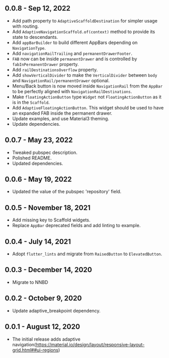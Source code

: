 ## 0.0.8 - Sep 12, 2022

- Add path property to `AdaptiveScaffoldDestination` for simpler usage with routing.
- Add `AdaptiveNavigationScaffold.of(context)` method to provide its state to descendants.
- Add `appBarBuilder` to build different AppBars depending on `NavigationType`.
- Add `navigationRailTrailing` and `permanentDrawerFooter`.
- `FAB` now can be inside `permanentDrawer` and is controlled by `fabInPermanentDrawer` property.
- Add `railDestinationsOverflow` property.
- Add `showVerticalDivider` to make the `VerticalDivider` between `body` and `NavigationRail/permanentDrawer` optional. 
- Menu/Back button is now moved inside `NavigationRail` from the `AppBar` to be perfectly aligned with `NavigationRailDestinations`.
- Make `floatingActionButton` type `Widget` not `FloatingActionButton` as it is in the `Scaffold`.
- Add `AdaptiveFloatingActionButton`. This widget should be used to have an expanded FAB inside the permanent drawer.
- Update examples, and use Material3 theming.
- Update dependencies.

## 0.0.7 - May 23, 2022

- Tweaked pubspec description.
- Polished README.
- Updated dependencies.

## 0.0.6 - May 19, 2022

- Updated the value of the pubspec 'repository' field.

## 0.0.5 - November 18, 2021

- Add missing key to Scaffold widgets.
- Replace `AppBar` deprecated fields and add linting to example.

## 0.0.4 - July 14, 2021

- Adopt `flutter_lints` and migrate from `RaisedButton` to `ElevatedButton`.

## 0.0.3 - December 14, 2020

- Migrate to NNBD

## 0.0.2 - October 9, 2020

- Update adaptive_breakpoint dependency.

## 0.0.1 - August 12, 2020

- The initial release adds adaptive navigation(https://material.io/design/layout/responsive-layout-grid.html##ui-regions)
